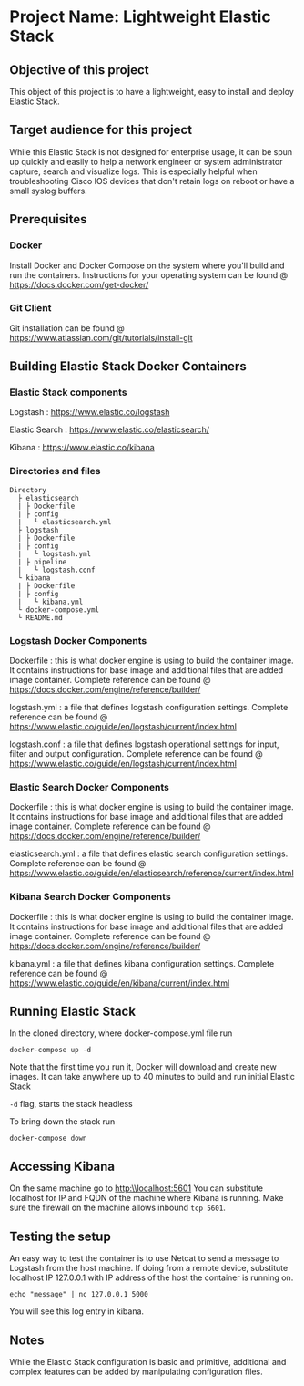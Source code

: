# Project Name: Lightweight Elastic Stack

## Objective of this project

This object of this project is to have a lightweight, easy to install and deploy Elastic Stack.

## Target audience for this project

While this Elastic Stack is not designed for enterprise usage, it can be spun up quickly and easily to help a network engineer or system administrator capture, search and visualize logs. This is especially helpful when troubleshooting Cisco IOS devices that don't retain logs on reboot or have a small syslog buffers.

## Prerequisites

### Docker
Install Docker and Docker Compose on the system where you'll build and run the containers. Instructions for your operating system can be found @ <https://docs.docker.com/get-docker/>

### Git Client
Git installation can be found @ <https://www.atlassian.com/git/tutorials/install-git>


## Building Elastic Stack Docker Containers

### Elastic Stack components
Logstash 
:  <https://www.elastic.co/logstash>

Elastic Search 
:  <https://www.elastic.co/elasticsearch/>

Kibana 
:  <https://www.elastic.co/kibana>

### Directories and files
```
Directory
  ├ elasticsearch
  | ├ Dockerfile
  | ├ config
  |   └ elasticsearch.yml
  ├ logstash
  | ├ Dockerfile
  | ├ config
  |   └ logstash.yml
  | ├ pipeline
  |   └ logstash.conf
  └ kibana
  | ├ Dockerfile
  | ├ config
  |   └ kibana.yml
  └ docker-compose.yml
  └ README.md
```
### Logstash Docker Components
Dockerfile 
:  this is what docker engine is using to build the container image. It contains instructions for base image and additional files that are added image container. Complete reference can be found @ <https://docs.docker.com/engine/reference/builder/>

logstash.yml
:  a file that defines logstash configuration settings. Complete reference can be found @ <https://www.elastic.co/guide/en/logstash/current/index.html>

logstash.conf
:  a file that defines logstash operational settings for input, filter and output configuration. Complete reference can be found @ <https://www.elastic.co/guide/en/logstash/current/index.html>

### Elastic Search Docker Components
Dockerfile 
:  this is what docker engine is using to build the container image. It contains instructions for base image and additional files that are added image container. Complete reference can be found @ <https://docs.docker.com/engine/reference/builder/>

elasticsearch.yml
:  a file that defines elastic search configuration settings. Complete reference can be found @ <https://www.elastic.co/guide/en/elasticsearch/reference/current/index.html>


### Kibana Search Docker Components
Dockerfile 
:  this is what docker engine is using to build the container image. It contains instructions for base image and additional files that are added image container. Complete reference can be found @ <https://docs.docker.com/engine/reference/builder/>

kibana.yml
:  a file that defines kibana configuration settings. Complete reference can be found @ <https://www.elastic.co/guide/en/kibana/current/index.html>


## Running Elastic Stack



In the cloned directory, where docker-compose.yml file run

```
docker-compose up -d
```
Note that the first time you run it, Docker will download and create new images. It can take anywhere up to 40 minutes to build and run initial Elastic Stack

```-d``` flag, starts the stack headless

To bring down the stack run
```
docker-compose down
```

## Accessing Kibana
On the same machine go to <http:\\localhost:5601>
You can substitute localhost for IP and FQDN of the machine where Kibana is running. Make sure the firewall on the machine allows inbound ```tcp 5601```.


## Testing the setup
An easy way to test the container is to use Netcat to send a message to Logstash from the host machine. If doing from a remote device, substitute localhost IP 127.0.0.1 with IP address of the host the container is running on.
```
echo "message" | nc 127.0.0.1 5000
```

You will see this log entry in kibana.

## Notes
While the Elastic Stack configuration is basic and primitive, additional and complex features can be added by manipulating configuration files.
